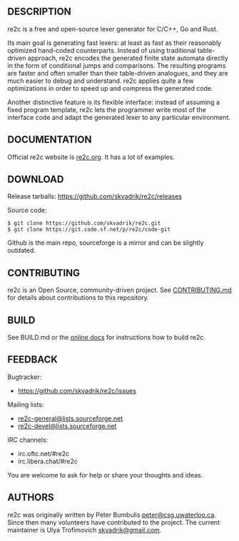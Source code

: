 DESCRIPTION
-----------

re2c is a free and open-source lexer generator for C/C++, Go and Rust.

Its main goal is generating fast lexers: at least as fast as their reasonably
optimized hand-coded counterparts. Instead of using traditional table-driven
approach, re2c encodes the generated finite state automata directly in the form
of conditional jumps and comparisons. The resulting programs are faster and
often smaller than their table-driven analogues, and they are much easier to
debug and understand. re2c applies quite a few optimizations in order to speed
up and compress the generated code.

Another distinctive feature is its flexible interface: instead of assuming a
fixed program template, re2c lets the programmer write most of the interface
code and adapt the generated lexer to any particular environment.


DOCUMENTATION
-------------

Official re2c website is [re2c.org](http://re2c.org). It has a lot of examples.


DOWNLOAD
--------

Release tarballs: https://github.com/skvadrik/re2c/releases

Source code:

```
$ git clone https://github.com/skvadrik/re2c.git
$ git clone https://git.code.sf.net/p/re2c/code-git
```

Github is the main repo, sourceforge is a mirror and can be slightly outdated.

CONTRIBUTING
------------

re2c is an Open Source, community-driven project. See
[CONTRIBUTING.md](https://github.com/skvadrik/re2c/blob/master/CONTRIBUTING.md)
for details about contributions to this repository.


BUILD
-----

See BUILD.md or the [online docs](https://re2c.org/build/build.html) for
instructions how to build re2c.


FEEDBACK
--------

Bugtracker:

- https://github.com/skvadrik/re2c/issues

Mailing lists:

- re2c-general@lists.sourceforge.net
- re2c-devel@lists.sourceforge.net

IRC channels:

- irc.oftc.net/#re2c
- irc.libera.chat/#re2c

You are welcome to ask for help or share your thoughts and ideas.


AUTHORS
-------

re2c was originally written by Peter Bumbulis <peter@csg.uwaterloo.ca>. Since
then many volunteers have contributed to the project. The current maintainer is
Ulya Trofimovich <skvadrik@gmail.com>.
